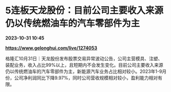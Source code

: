 # 5连板天龙股份：目前公司主要收入来源仍以传统燃油车的汽车零部件为主

**2023-10-31 10:45**

**https://www.gelonghui.com/live/1274053**

格隆汇10月31日｜天龙股份发布股票交易异常波动公告，公司主营模具、注塑、装配业务，收入占比99%以上，且短期内不会发生变化。目前公司主要收入来源仍以传统燃油车的汽车零部件为主，新能源汽车业务占比相对较小。2023年1-9月份，公司净利润同比下降9.97%，同时公司营收规模相对较小，盈利能力相对有限。